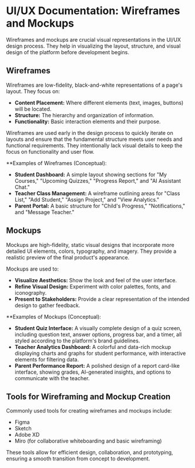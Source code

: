 # UI/UX Documentation: Wireframes and Mockups

Wireframes and mockups are crucial visual representations in the UI/UX design process. They help in visualizing the layout, structure, and visual design of the platform before development begins.

## Wireframes

Wireframes are low-fidelity, black-and-white representations of a page's layout. They focus on:

-   **Content Placement:** Where different elements (text, images, buttons) will be located.
-   **Structure:** The hierarchy and organization of information.
-   **Functionality:** Basic interaction elements and their purpose.

Wireframes are used early in the design process to quickly iterate on layouts and ensure that the fundamental structure meets user needs and functional requirements. They intentionally lack visual details to keep the focus on functionality and user flow.

**Examples of Wireframes (Conceptual):

-   **Student Dashboard:** A simple layout showing sections for "My Courses," "Upcoming Quizzes," "Progress Report," and "AI Assistant Chat."
-   **Teacher Class Management:** A wireframe outlining areas for "Class List," "Add Student," "Assign Project," and "View Analytics."
-   **Parent Portal:** A basic structure for "Child's Progress," "Notifications," and "Message Teacher."

## Mockups

Mockups are high-fidelity, static visual designs that incorporate more detailed UI elements, colors, typography, and imagery. They provide a realistic preview of the final product's appearance.

Mockups are used to:

-   **Visualize Aesthetics:** Show the look and feel of the user interface.
-   **Refine Visual Design:** Experiment with color palettes, fonts, and iconography.
-   **Present to Stakeholders:** Provide a clear representation of the intended design to gather feedback.

**Examples of Mockups (Conceptual):

-   **Student Quiz Interface:** A visually complete design of a quiz screen, including question text, answer options, progress bar, and a timer, all styled according to the platform's brand guidelines.
-   **Teacher Analytics Dashboard:** A colorful and data-rich mockup displaying charts and graphs for student performance, with interactive elements for filtering data.
-   **Parent Performance Report:** A polished design of a report card-like interface, showing grades, AI-generated insights, and options to communicate with the teacher.

## Tools for Wireframing and Mockup Creation

Commonly used tools for creating wireframes and mockups include:

-   Figma
-   Sketch
-   Adobe XD
-   Miro (for collaborative whiteboarding and basic wireframing)

These tools allow for efficient design, collaboration, and prototyping, ensuring a smooth transition from concept to development.
